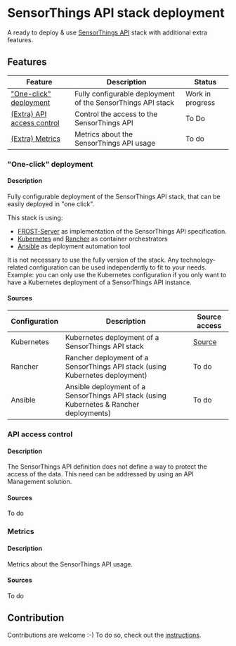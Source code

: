 # SensorThings API stack deployment

A ready to deploy & use [SensorThings API](https://github.com/opengeospatial/sensorthings) stack with additional extra features.

## Features

Feature                                             | Description                                                   | Status
--------------------------------------------------- | ------------------------------------------------------------- | ----------------
["One-click" deployment](#one-click-deployment)     | Fully configurable deployment of the SensorThings API stack   | Work in progress
[(Extra) API access control](#api-access-control)   | Control the access to the SensorThings API                    | To Do
[(Extra) Metrics](#metrics)                         | Metrics about the SensorThings API usage                      | To do

### "One-click" deployment

#### Description

Fully configurable deployment of the SensorThings API stack, that can be easily deployed in "one click".

This stack is using:
- [FROST-Server](https://github.com/FraunhoferIOSB/FROST-Server) as implementation of the SensorThings API specification.
- [Kubernetes](https://kubernetes.io/) and [Rancher](https://rancher.com/) as container orchestrators
- [Ansible](https://www.ansible.com/) as deployment automation tool

It is not necessary to use the fully version of the stack. Any technology-related configuration can be used independently to fit to your needs. Example: you can only use the Kubernetes configuration if you only want to have a Kubernetes deployment of a SensorThings API instance.  

#### Sources

Configuration   | Description                                                                               | Source access
--------------- | ----------------------------------------------------------------------------------------- | -----------
Kubernetes      | Kubernetes deployment of a SensorThings API stack                                         | [Source](./deployment/kubernetes)
Rancher         | Rancher deployment of a SensorThings API stack (using Kubernetes deployment)              | To do
Ansible         | Ansible deployment of a SensorThings API stack (using Kubernetes & Rancher deployments)   | To do
 
### API access control

#### Description

The SensorThings API definition does not define a way to protect the access of the data. This need can be addressed by using an API Management solution.

#### Sources

To do

### Metrics

#### Description

Metrics about the SensorThings API usage.

#### Sources

To do 

## Contribution

Contributions are welcome :-) To do so, check out the [instructions](./CONTRIBUTING.md).